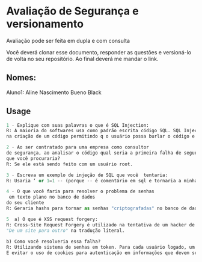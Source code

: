 # Avaliação de Segurança e versionamento

Avaliação pode ser feita em dupla e com consulta

Você deverá clonar esse documento, responder as questões e versioná-lo de volta no seu repositório. Ao final deverá me mandar o link.


## Nomes:

Aluno1: Aline Nascimento Bueno Black


## Usage

```python
1 - Explique com suas palavras o que é SQL Injection:
R: A maioria do softwares usa como padrão escrita código SQL. SQL Injection é uma técnica que se aproveita das falhas de segurança
na criação de um código permitindo q o usuário possa burlar o código e se aproveitar do banco de dados de um site.
```

```python
2 - Ao ser contratado para uma empresa como consultor
de segurança, ao analisar o código qual seria a primeira falha de segurança
que você procuraria?
R: Se ele está sendo feito com um usuário root.

```

```python
3 - Escreva um exemplo de injeção de SQL que você  tentaria:
R: Usaria ‘ or 1=1 -- (porque -- é comentário em sql e tornaria a minha afirmação verdadeira e transformaria o restante em comentário) em um formulário de login.

```
```python
4 - O que você faria para resolver o problema de senhas
 em texto plano no banco de dados
do seu cliente
R: Geraria hashs para tornar as senhas "criptografadas" no banco de dados.


```

```python
5  a) O que é XSS request forgery:
R: Cross-Site Request Forgery é utilizado na tentativa de um hacker de se passar por um usuário legítimo usando um formulário falso "em cima" de um verdadeiro.
"De um site para outro" na tradução literal.
    
b) Como você resolveria essa falha?
R: Utilizando sistema de senhas em token. Para cada usuário logado, um token diferente na tela.
E evitar o uso de cookies para autenticação em informações que devem ser sigilosas para que não apareçam no console do computador.

```







